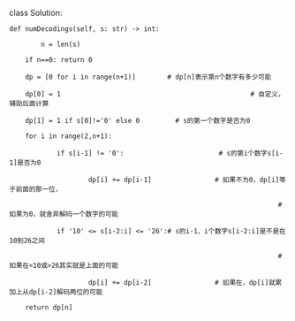 class Solution:

    def numDecodings(self, s: str) -> int:

            n = len(s)

        if n==0: return 0

        dp = [0 for i in range(n+1)]        # dp[n]表示第n个数字有多少可能

        dp[0] = 1                                                # 自定义，辅助后面计算

        dp[1] = 1 if s[0]!='0' else 0         # s的第一个数字是否为0

        for i in range(2,n+1):

                if s[i-1] != '0':                        # s的第i个数字s[i-1]是否为0

                        dp[i] += dp[i-1]                # 如果不为0，dp[i]等于前面的那一位，

                                                                        # 如果为0，就舍弃解码一个数字的可能

                if '10' <= s[i-2:i] <= '26':# s的i-1、i个数字s[i-2:i]是不是在10到26之间

                                                                        # 如果在<10或>26其实就是上面的可能

                        dp[i] += dp[i-2]                # 如果在，dp[i]就累加上从dp[i-2]解码两位的可能

        return dp[n]





